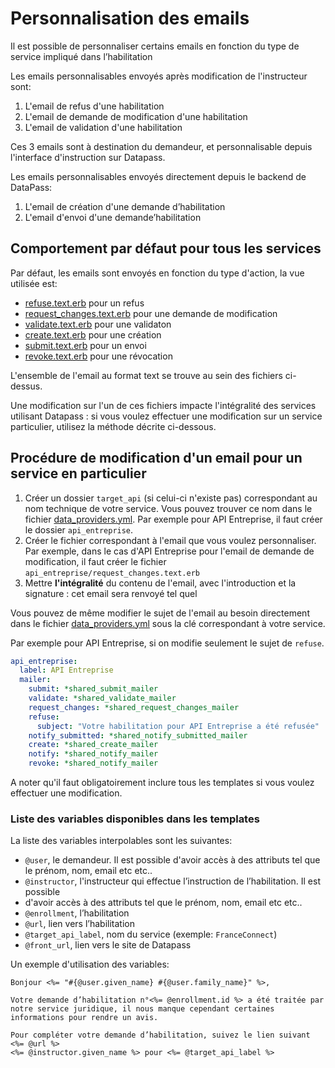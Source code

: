 # Personnalisation des emails

Il est possible de personnaliser certains emails en fonction du type de service
impliqué dans l’habilitation

Les emails personnalisables envoyés après modification de l'instructeur sont:

1. L'email de refus d'une habilitation
1. L'email de demande de modification d'une habilitation
1. L'email de validation d'une habilitation

Ces 3 emails sont à destination du demandeur, et personnalisable depuis
l'interface d'instruction sur Datapass.

Les emails personnalisables envoyés directement depuis le backend de DataPass:

1. L'email de création d'une demande d’habilitation
1. L'email d'envoi d'une demande’habilitation

## Comportement par défaut pour tous les services

Par défaut, les emails sont envoyés en fonction du type d'action, la vue
utilisée est:

* [refuse.text.erb](refuse.text.erb) pour un refus
* [request_changes.text.erb](request_changes.text.erb) pour une demande de modification
* [validate.text.erb](validate.text.erb) pour une validaton
* [create.text.erb](create.text.erb) pour une création
* [submit.text.erb](submit.text.erb) pour un envoi
* [revoke.text.erb](revoke.text.erb) pour une révocation

L'ensemble de l'email au format text se trouve au sein des fichiers ci-dessus.

Une modification sur l'un de ces fichiers impacte l'intégralité des services
utilisant Datapass : si vous voulez effectuer une modification sur un service
particulier, utilisez la méthode décrite ci-dessous.

## Procédure de modification d'un email pour un service en particulier

1. Créer un dossier `target_api` (si celui-ci n'existe pas)
   correspondant au nom technique de votre service. Vous pouvez trouver ce nom
   dans le fichier [data_providers.yml](../../config/data_providers.yml).
   Par exemple pour API Entreprise, il faut créer le dossier `api_entreprise`.
2. Créer le fichier correspondant à l'email que vous voulez personnaliser. Par
   exemple, dans le cas d'API Entreprise pour l'email de demande de
   modification, il faut créer le fichier
   `api_entreprise/request_changes.text.erb`
3. Mettre **l'intégralité** du contenu de l'email, avec l'introduction et la
   signature : cet email sera renvoyé tel quel

Vous pouvez de même modifier le sujet de l'email au besoin directement dans le
fichier [data_providers.yml](../../config/data_providers.yml) sous la clé correspondant à
votre service.

Par exemple pour API Entreprise, si on modifie seulement le sujet de
`refuse`.

```yaml
api_entreprise:
  label: API Entreprise
  mailer:
    submit: *shared_submit_mailer
    validate: *shared_validate_mailer
    request_changes: *shared_request_changes_mailer
    refuse:
      subject: "Votre habilitation pour API Entreprise a été refusée"
    notify_submitted: *shared_notify_submitted_mailer
    create: *shared_create_mailer
    notify: *shared_notify_mailer
    revoke: *shared_notify_mailer
```

A noter qu'il faut obligatoirement inclure tous les templates si vous voulez
effectuer une modification.

### Liste des variables disponibles dans les templates

La liste des variables interpolables sont les suivantes:

* `@user`, le demandeur. Il est possible d'avoir accès à des attributs tel que
    le prénom, nom, email etc etc..
* `@instructor`, l'instructeur qui effectue l’instruction de l’habilitation. Il est possible
*   d'avoir accès à des attributs tel que
    le prénom, nom, email etc etc..
* `@enrollment`, l’habilitation
* `@url`, lien vers l’habilitation
* `@target_api_label`, nom du service (exemple: `FranceConnect`)
* `@front_url`, lien vers le site de Datapass

Un exemple d'utilisation des variables:

```erb
Bonjour <%= "#{@user.given_name} #{@user.family_name}" %>,

Votre demande d’habilitation n°<%= @enrollment.id %> a été traitée par notre service juridique, il nous manque cependant certaines informations pour rendre un avis.

Pour compléter votre demande d’habilitation, suivez le lien suivant <%= @url %>
<%= @instructor.given_name %> pour <%= @target_api_label %>
```
